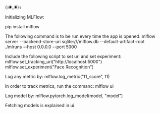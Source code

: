 (ง◉_◉)ง

Initializing MLFlow:

  pip install mlflow

  The following command is to be run every time the app is opened: 
    mlflow server --backend-store-uri sqlite:///mlflow.db --default-artifact-root ./mlruns --host 0.0.0.0 --port 5000 

  Include the following script to set uri and set experiment:
    mlflow.set_tracking_uri("http://localhost:5000")
    mlflow.set_experiment("Face Recognition")

  Log any metric by:
    mlflow.log_metric("f1_score", f1)

  In order to track metrics, run the commanc:
    mlflow ui

  Log model by:
    mlflow.pytorch.log_model(model, "model")

  Fetching models is explained in ui
